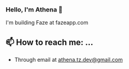 ### Hello, I'm Athena 👋

I'm building Faze at fazeapp.com

## 📫 How to reach me: ...
  - Through email at athena.tz.dev@gmail.com
